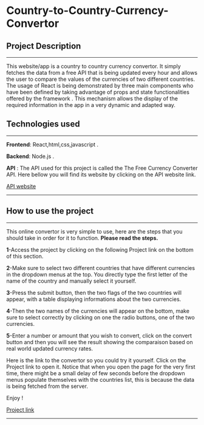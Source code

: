 # Country-to-Country-Currency-Convertor

<!-- Headings -->
## Project Description 
___

This website/app is a country to country currency 
convertor. It simply fetches the data from a free API that is being updated every hour and allows the user to compare the values of the currencies of two different countries.
The usage of   React  is being demonstrated by three main components who have been defined by taking advantage of props and state functionalities offered by the framework . This mechanism allows the display of the required information in the app in a very dynamic and adapted way.


## Technologies used
___

**Frontend**:  React,html,css,javascript .

**Backend**: Node.js .

**API** : The API used for this project is called the
The Free Currency Converter API. Here bellow you will find its website by clicking on the API website link.

[API website](https://free.currencyconverterapi.com/)

___

## How to use the project
___
This online convertor is very simple to use, here are the steps that you should take in order for it to function. **Please read the steps.**

**1**-Access the project by clicking on the following Project link on the bottom of this section.

**2**-Make sure to select two different countries that have different currencies in the dropdown menus at the top. You directly type the first letter of the name of the country and manually select it yourself.

**3**-Press the submit button, then the two flags of the two countries will appear, with a table displaying informations about the two currencies.

**4**-Then the two names of the currencies will appear on the bottom, make sure to select correctly by clicking on one the radio buttons, one of the two currencies.

**5**-Enter a number or amount that you wish to convert, click on the convert button and then you will see the result showing the comparaison based on real world updated currency rates.


Here is the link to the convertor so you could try it yourself. Click on the Project link to open it. Notice that when you open the page for the very first time, there might
be a small delay of few seconds before the dropdown menus populate themselves with the countries list, this is because the data is being fetched from the server.

Enjoy !

[Project link](https://kouadri-maamar-server.herokuapp.com/)



___

